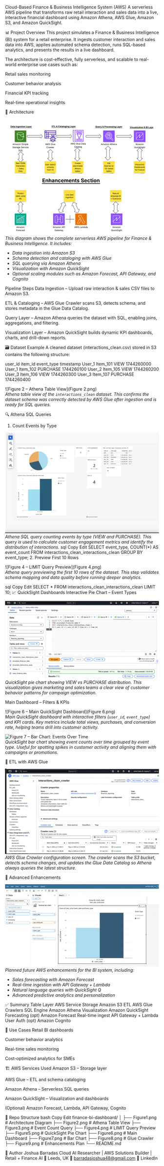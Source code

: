 Cloud-Based Finance & Business Intelligence System (AWS)
A serverless AWS pipeline that transforms raw retail interaction and sales data into a live, interactive financial dashboard using Amazon Athena, AWS Glue, Amazon S3, and Amazon QuickSight.

📊 Project Overview
This project simulates a Finance & Business Intelligence (BI) system for a retail enterprise. It ingests customer interaction and sales data into AWS, applies automated schema detection, runs SQL-based analytics, and presents the results in a live dashboard.

The architecture is cost-effective, fully serverless, and scalable to real-world enterprise use cases such as:

Retail sales monitoring

Customer behavior analysis

Financial KPI tracking

Real-time operational insights

🧱 Architecture

![Figure 1 – End-to-End AWS Finance & BI Architecture](Figure1.png)  
*This diagram shows the complete serverless AWS pipeline for Finance & Business Intelligence. It includes:*
- *Data ingestion into Amazon S3*
- *Schema detection and cataloging with AWS Glue*
- *SQL querying via Amazon Athena*
- *Visualization with Amazon QuickSight*
- *Optional scaling modules such as Amazon Forecast, API Gateway, and Cognito*



Pipeline Steps
Data Ingestion – Upload raw interaction & sales CSV files to Amazon S3.

ETL & Cataloging – AWS Glue Crawler scans S3, detects schema, and stores metadata in the Glue Data Catalog.

Query Layer – Amazon Athena queries the dataset with SQL, enabling joins, aggregations, and filtering.

Visualization Layer – Amazon QuickSight builds dynamic KPI dashboards, charts, and drill-down reports.

🗃️ Dataset Example
A cleaned dataset (interactions_clean.csv) stored in S3 contains the following structure:

user_id	item_id	event_type	timestamp
User_1	Item_101	VIEW	1744260000
User_1	Item_102	PURCHASE	1744260100
User_2	Item_105	VIEW	1744260200
User_3	Item_106	VIEW	1744260300
User_3	Item_107	PURCHASE	1744260400


![Figure 2 – Athena Table View](Figure 2.png)  
*Athena table view of the `interactions_clean` dataset. This confirms the dataset schema was correctly detected by AWS Glue after ingestion and is ready for SQL queries.*

🔍 Athena SQL Queries
1. Count Events by Type

![Figure 3 – Event Count Query](Figure3.png)  
*Athena SQL query counting events by type (VIEW and PURCHASE). This query is used to calculate customer engagement metrics and identify the distribution of interactions.*
sql
Copy
Edit
SELECT event_type, COUNT(*) AS event_count
FROM interactions_clean_interactions_clean
GROUP BY event_type;
2. Preview First 10 Rows

![Figure 4 – LIMIT Query Preview](Figure 4.png)  
*Athena query previewing the first 10 rows of the dataset. This step validates schema mapping and data quality before running deeper analytics.*

sql
Copy
Edit
SELECT * FROM interactions_clean_interactions_clean
LIMIT 10;
📈 QuickSight Dashboards
Interactive Pie Chart – Event Types

![Figure 5 – QuickSight Pie Chart](Figure5.png)  
*QuickSight pie chart showing VIEW vs PURCHASE distribution. This visualization gives marketing and sales teams a clear view of customer behavior patterns for campaign optimization.*

Main Dashboard – Filters & KPIs

![Figure 6 – Main QuickSight Dashboard](Figure 6.png)  
*Main QuickSight dashboard with interactive filters (`user_id`, `event_type`) and KPI cards. Key metrics include total views, purchases, and conversion rate, helping teams drill into customer activity.*

![Figure 7 – Bar Chart: Events Over Time](Figure7.png)  
*QuickSight bar chart showing event counts over time grouped by event type. Useful for spotting spikes in customer activity and aligning them with campaigns or promotions.*

🔁 ETL with AWS Glue

![Figure 8 – AWS Glue Crawler](Figure8.png)  
*AWS Glue Crawler configuration screen. The crawler scans the S3 bucket, detects schema changes, and updates the Glue Data Catalog so Athena always queries the latest structure.*

🧠 Advanced Enhancements

![Figure 9 – Future Enhancements Plan](Figure9.png)  
*Planned future AWS enhancements for the BI system, including:*
- *Sales forecasting with Amazon Forecast*
- *Real-time ingestion with API Gateway + Lambda*
- *Natural language queries with QuickSight Q*
- *Advanced predictive analytics and personalization*

✅ Summary Table
Layer	AWS Service
Storage	Amazon S3
ETL	AWS Glue Crawlers
SQL Engine	Amazon Athena
Visualization	Amazon QuickSight
Forecasting (opt)	Amazon Forecast
Real-time ingest	API Gateway + Lambda
User Auth (opt)	Amazon Cognito

🚀 Use Cases
Retail BI dashboards

Customer behavior analytics

Real-time sales monitoring

Cost-optimized analytics for SMEs

🏗️ AWS Services Used
Amazon S3 – Storage layer

AWS Glue – ETL and schema cataloging

Amazon Athena – Serverless SQL queries

Amazon QuickSight – Visualization and dashboards

(Optional) Amazon Forecast, Lambda, API Gateway, Cognito

📁 Repo Structure
bash
Copy
Edit
finance-bi-dashboard/
│
├── Figure1.png   # Architecture Diagram
├── Figure2.png   # Athena Table View
├── Figure3.png   # Event Count Query
├── Figure4.png   # LIMIT Query Preview
├── Figure5.png   # QuickSight Pie Chart
├── Figure6.png   # Main Dashboard
├── Figure7.png   # Bar Chart
├── Figure8.png   # Glue Crawler
├── Figure9.png   # Enhancements Plan
└── README.md


🔗 Author
Joshua Barradas
Cloud AI Researcher | AWS Solutions Builder | Retail + Finance AI
📍 Leeds, UK
📧 barradasjoshua48@gmail.com
🔗 LinkedIn
